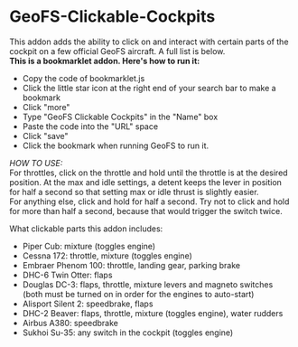 # GeoFS-Clickable-Cockpits

This addon adds the ability to click on and interact with certain parts of the cockpit on a few official GeoFS aircraft. A full list is below.<br>
**This is a bookmarklet addon. Here's how to run it:**
- Copy the code of bookmarklet.js
- Click the little star icon at the right end of your search bar to make a bookmark
- Click "more"
- Type "GeoFS Clickable Cockpits" in the "Name" box
- Paste the code into the "URL" space
- Click "save"
- Click the bookmark when running GeoFS to run it.


*HOW TO USE:*<br>
For throttles, click on the throttle and hold until the throttle is at the desired position. At the max and idle settings, a detent keeps the lever in position for half a second so that setting max or idle thrust is slightly easier.<br>
For anything else, click and hold for half a second. Try not to click and hold for more than half a second, because that would trigger the switch twice.

What clickable parts this addon includes:
- Piper Cub: mixture (toggles engine)
- Cessna 172: throttle, mixture (toggles engine)
- Embraer Phenom 100: throttle, landing gear, parking brake
- DHC-6 Twin Otter: flaps
- Douglas DC-3: flaps, throttle, mixture levers and magneto switches (both must be turned on in order for the engines to auto-start)
- Alisport Silent 2: speedbrake, flaps
- DHC-2 Beaver: flaps, throttle, mixture (toggles engine), water rudders
- Airbus A380: speedbrake
- Sukhoi Su-35: any switch in the cockpit (toggles engine)

